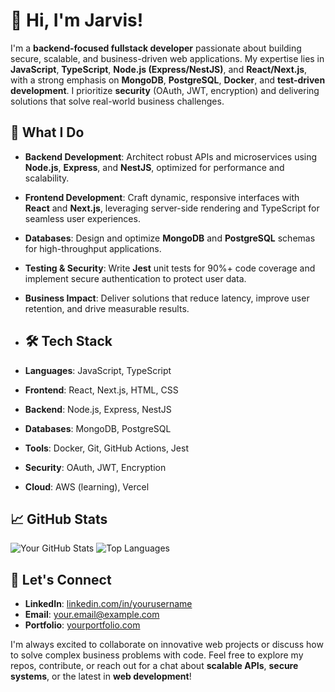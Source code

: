 # 👋 Hi, I'm Jarvis!

I'm a **backend-focused fullstack developer** passionate about building secure, scalable, and business-driven web applications. My expertise lies in **JavaScript**, **TypeScript**, **Node.js (Express/NestJS)**, and **React/Next.js**, with a strong emphasis on **MongoDB**, **PostgreSQL**, **Docker**, and **test-driven development**. I prioritize **security** (OAuth, JWT, encryption) and delivering solutions that solve real-world business challenges.

## 🚀 What I Do
- **Backend Development**: Architect robust APIs and microservices using **Node.js**, **Express**, and **NestJS**, optimized for performance and scalability.
- **Frontend Development**: Craft dynamic, responsive interfaces with **React** and **Next.js**, leveraging server-side rendering and TypeScript for seamless user experiences.
- **Databases**: Design and optimize **MongoDB** and **PostgreSQL** schemas for high-throughput applications.
- **Testing & Security**: Write **Jest** unit tests for 90%+ code coverage and implement secure authentication to protect user data.
- **Business Impact**: Deliver solutions that reduce latency, improve user retention, and drive measurable results.

- ## 🛠️ Tech Stack
- **Languages**: JavaScript, TypeScript
- **Frontend**: React, Next.js, HTML, CSS
- **Backend**: Node.js, Express, NestJS
- **Databases**: MongoDB, PostgreSQL
- **Tools**: Docker, Git, GitHub Actions, Jest
- **Security**: OAuth, JWT, Encryption
- **Cloud**: AWS (learning), Vercel

## 📈 GitHub Stats
![Your GitHub Stats](https://github-readme-stats.vercel.app/api?username=samuel-jarvis&show_icons=true&theme=radical)
![Top Languages](https://github-readme-stats.vercel.app/api/top-langs/?username=samuel-jarvis&layout=compact&theme=radical)

## 🤝 Let's Connect
- **LinkedIn**: [linkedin.com/in/yourusername](https://www.linkedin.com/in/samuel-jarvis-dev)
- **Email**: [your.email@example.com](jarvisdev277@gmail.com)
- **Portfolio**: [yourportfolio.com](https://jarvis.cc.cc)

I'm always excited to collaborate on innovative web projects or discuss how to solve complex business problems with code. Feel free to explore my repos, contribute, or reach out for a chat about **scalable APIs**, **secure systems**, or the latest in **web development**!
